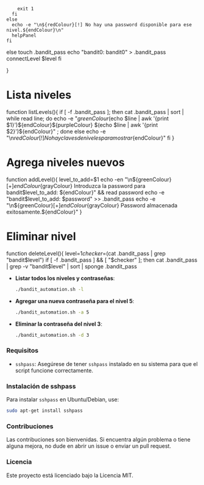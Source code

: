         exit 1
      fi
    else
      echo -e "\n${redColour}[!] No hay una password disponible para ese nivel.${endColour}\n"
      helpPanel
    fi
  else
    touch .bandit_pass
    echo "bandit0: bandit0" > .bandit_pass
    connectLevel $level
  fi

}

# Lista niveles
function listLevels(){
  if [ -f .bandit_pass ]; then
    cat .bandit_pass | sort | while read line; do echo -e "${greenColour}$(echo $line | awk '{print $1}')${endColour}${purpleColour} $(echo $line | awk '{print $2}')${endColour}" ; done
  else
    echo -e "\n${redColour}[!] No hay claves de niveles para mostrar${endColour}"
  fi
}

# Agrega niveles nuevos
function addLevel(){
  level_to_add=$1
  echo -en "\n${greenColour}[+]${endColour}${grayColour} Introduzca la password para bandit$level_to_add: ${endColour}" && read password
  echo -e "bandit$level_to_add: $password" >> .bandit_pass
  echo -e "\n${greenColour}[+]${endColour}${grayColour} Password almacenada exitosamente.${endColour}"
}

# Eliminar nivel
function deleteLevel(){
  level=$1
  checker=$(cat .bandit_pass | grep "bandit$level")
  if [ -f .bandit_pass ] && [ "$checker" ]; then
    cat .bandit_pass | grep -v "bandit$level" | sort | sponge .bandit_pass
- **Listar todos los niveles y contraseñas**:
  ```bash
  ./bandit_automation.sh -l
  ```

- **Agregar una nueva contraseña para el nivel 5**:
  ```bash
  ./bandit_automation.sh -a 5
  ```

- **Eliminar la contraseña del nivel 3**:
  ```bash
  ./bandit_automation.sh -d 3
  ```

### Requisitos

- `sshpass`: Asegúrese de tener `sshpass` instalado en su sistema para que el script funcione correctamente.

### Instalación de sshpass

Para instalar `sshpass` en Ubuntu/Debian, use:

```bash
sudo apt-get install sshpass
```

### Contribuciones

Las contribuciones son bienvenidas. Si encuentra algún problema o tiene alguna mejora, no dude en abrir un issue o enviar un pull request.

### Licencia

Este proyecto está licenciado bajo la Licencia MIT.
